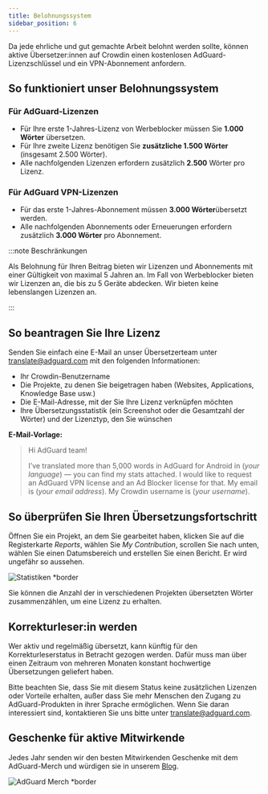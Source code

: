 ```yaml
---
title: Belohnungssystem
sidebar_position: 6
---
```


Da jede ehrliche und gut gemachte Arbeit belohnt werden sollte, können aktive Übersetzer:innen auf Crowdin einen kostenlosen AdGuard-Lizenzschlüssel und ein VPN-Abonnement anfordern.

## So funktioniert unser Belohnungssystem

### Für AdGuard-Lizenzen

- Für Ihre erste 1-Jahres-Lizenz von Werbeblocker müssen Sie **1.000 Wörter** übersetzen.
- Für Ihre zweite Lizenz benötigen Sie **zusätzliche 1.500 Wörter** (insgesamt 2.500 Wörter).
- Alle nachfolgenden Lizenzen erfordern zusätzlich **2.500** Wörter pro Lizenz.

### Für AdGuard VPN-Lizenzen

- Für das erste 1-Jahres-Abonnement müssen **3.000 Wörter**übersetzt werden.
- Alle nachfolgenden Abonnements oder Erneuerungen erfordern zusätzlich **3.000 Wörter** pro Abonnement.

:::note Beschränkungen

Als Belohnung für Ihren Beitrag bieten wir Lizenzen und Abonnements mit einer Gültigkeit von maximal 5 Jahren an. Im Fall von Werbeblocker bieten wir Lizenzen an, die bis zu 5 Geräte abdecken. Wir bieten keine lebenslangen Lizenzen an.

:::

## So beantragen Sie Ihre Lizenz

Senden Sie einfach eine E-Mail an unser Übersetzerteam unter [translate@adguard.com](mailto:translate@adguard.com) mit den folgenden Informationen:

- Ihr Crowdin-Benutzername
- Die Projekte, zu denen Sie beigetragen haben (Websites, Applications, Knowledge Base usw.)
- Die E-Mail-Adresse, mit der Sie Ihre Lizenz verknüpfen möchten
- Ihre Übersetzungsstatistik (ein Screenshot oder die Gesamtzahl der Wörter) und der Lizenztyp, den Sie wünschen

**E-Mail-Vorlage:**

> Hi AdGuard team!
> 
> I’ve translated more than 5,000 words in AdGuard for Android in (*your language*) — you can find my stats attached. I would like to request an AdGuard VPN license and an Ad Blocker license for that. My email is (*your email address*). My Crowdin username is (*your username*).

## So überprüfen Sie Ihren Übersetzungsfortschritt

Öffnen Sie ein Projekt, an dem Sie gearbeitet haben, klicken Sie auf die Registerkarte *Reports*, wählen Sie *My Contribution*, scrollen Sie nach unten, wählen Sie einen Datumsbereich und erstellen Sie einen Bericht. Er wird ungefähr so aussehen.

![Statistiken *border](https://cdn.adtidy.org/content/kb/ad_blocker/miscellaneous/adguard_translations/statistics.png)

Sie können die Anzahl der in verschiedenen Projekten übersetzten Wörter zusammenzählen, um eine Lizenz zu erhalten.

## Korrekturleser:in werden

Wer aktiv und regelmäßig übersetzt, kann künftig für den Korrekturleserstatus in Betracht gezogen werden. Dafür muss man über einen Zeitraum von mehreren Monaten konstant hochwertige Übersetzungen geliefert haben.

Bitte beachten Sie, dass Sie mit diesem Status keine zusätzlichen Lizenzen oder Vorteile erhalten, außer dass Sie mehr Menschen den Zugang zu AdGuard-Produkten in ihrer Sprache ermöglichen. Wenn Sie daran interessiert sind, kontaktieren Sie uns bitte unter [translate@adguard.com](mailto:translate@adguard.com).

## Geschenke für aktive Mitwirkende

Jedes Jahr senden wir den besten Mitwirkenden Geschenke mit dem AdGuard-Merch und würdigen sie in unserem [Blog](https://adguard.com/en/blog/best-contributors-2023.html).

![AdGuard Merch *border](https://cdn.adguard.com/public/Adguard/Blog/presents.png)
